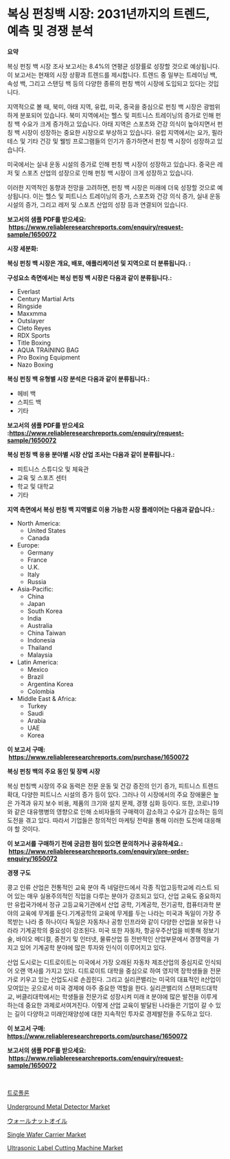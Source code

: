<p><h1>복싱 펀칭백 시장: 2031년까지의 트렌드, 예측 및 경쟁 분석</h1></p><p><strong>요약</strong></p>
<p><p>복싱 펀칭 백 시장 조사 보고서는 8.4%의 연평균 성장률로 성장할 것으로 예상됩니다. 이 보고서는 현재의 시장 상황과 트렌드를 제시합니다. 트렌드 중 일부는 트레이닝 백, 속성 백, 그리고 스탠딩 백 등의 다양한 종류의 펀칭 백이 시장에 도입되고 있다는 것입니다.</p><p>지역적으로 볼 때, 북미, 아태 지역, 유럽, 미국, 중국을 중심으로 펀칭 백 시장은 광범위하게 분포되어 있습니다. 북미 지역에서는 헬스 및 피트니스 트레이닝의 증가로 인해 펀칭 백 수요가 크게 증가하고 있습니다. 아태 지역은 스포츠와 건강 의식이 높아지면서 펀칭 백 시장이 성장하는 중요한 시장으로 부상하고 있습니다. 유럽 지역에서는 요가, 필라테스 및 기타 건강 및 웰빙 프로그램들의 인기가 증가하면서 펀칭 백 시장이 성장하고 있습니다.</p><p>미국에서는 실내 운동 시설의 증가로 인해 펀칭 백 시장이 성장하고 있습니다. 중국은 레저 및 스포츠 산업의 성장으로 인해 펀칭 백 시장이 크게 성장하고 있습니다.</p><p>이러한 지역적인 동향과 전망을 고려하면, 펀칭 백 시장은 미래에 더욱 성장할 것으로 예상됩니다. 이는 헬스 및 피트니스 트레이닝의 증가, 스포츠와 건강 의식 증가, 실내 운동 시설의 증가, 그리고 레저 및 스포츠 산업의 성장 등과 연결되어 있습니다.</p></p>
<p><strong>보고서의 샘플 PDF를 받으세요: &nbsp;<a href="https://www.reliableresearchreports.com/enquiry/request-sample/1650072">https://www.reliableresearchreports.com/enquiry/request-sample/1650072</a></strong></p>
<p><strong>시장 세분화:</strong></p>
<p><strong> 복싱 펀칭 백 시장은 개요, 배포, 애플리케이션 및 지역으로 더 분류됩니다. :</strong></p>
<p><strong>구성요소 측면에서는 복싱 펀칭 백 시장은 다음과 같이 분류됩니다.:</strong></p>
<p><ul><li>Everlast</li><li>Century Martial Arts</li><li>Ringside</li><li>Maxxmma</li><li>Outslayer</li><li>Cleto Reyes</li><li>RDX Sports</li><li>Title Boxing</li><li>AQUA TRAINING BAG</li><li>Pro Boxing Equipment</li><li>Nazo Boxing</li></ul></p>
<p><strong> 복싱 펀칭 백 유형별 시장 분석은 다음과 같이 분류됩니다.:</strong></p>
<p><ul><li>헤비 백</li><li>스피드 백</li><li>기타</li></ul></p>
<p><strong>보고서의 샘플 PDF를 받으세요 :<a href="https://www.reliableresearchreports.com/enquiry/request-sample/1650072">https://www.reliableresearchreports.com/enquiry/request-sample/1650072</a></strong></p>
<p><strong> 복싱 펀칭 백 응용 분야별 시장 산업 조사는 다음과 같이 분류됩니다.:</strong></p>
<p><ul><li>피트니스 스튜디오 및 체육관</li><li>교육 및 스포츠 센터</li><li>학교 및 대학교</li><li>기타</li></ul></p>
<p><strong>지역 측면에서 복싱 펀칭 백 지역별로 이용 가능한 시장 플레이어는 다음과 같습니다.:</strong></p>
<p><ul>
    <li>
        North America:
        <ul>
            <li>United States</li>
            <li>Canada</li>
        </ul>
    </li>
    <li>
        Europe:
        <ul>
            <li>Germany</li>
            <li>France</li>
            <li>U.K.</li>
            <li>Italy</li>
            <li>Russia</li>
        </ul>
    </li>
    <li>
        Asia-Pacific:
        <ul>
            <li>China</li>
            <li>Japan</li>
            <li>South Korea</li>
            <li>India</li>
            <li>Australia</li>
            <li>China Taiwan</li>
            <li>Indonesia</li>
            <li>Thailand</li>
            <li>Malaysia</li>
        </ul>
    </li>
    <li>
        Latin America:
        <ul>
            <li>Mexico</li>
            <li>Brazil</li>
            <li>Argentina Korea</li>
            <li>Colombia</li>
        </ul>
    </li>
    <li>
        Middle East & Africa:
        <ul>
            <li>Turkey</li>
            <li>Saudi</li>
            <li>Arabia</li>
            <li>UAE</li>
            <li>Korea</li>
        </ul>
    </li>
    </ul></p>
<p><strong>이 보고서 구매: &nbsp;<a href="https://www.reliableresearchreports.com/purchase/1650072">https://www.reliableresearchreports.com/purchase/1650072</a></strong></p>
<p><strong>복싱 펀칭 백의 주요 동인 및 장벽 시장</strong></p>
<p><p>복싱 펀칭백 시장의 주요 동력은 전문 운동 및 건강 증진의 인기 증가, 피트니스 트렌드 확대, 다양한 피트니스 시설의 증가 등이 있다. 그러나 이 시장에서의 주요 장애물은 높은 가격과 유지 보수 비용, 제품의 크기와 설치 문제, 경쟁 심화 등이다. 또한, 코로나19와 같은 대유행병의 영향으로 인해 소비자들의 구매력이 감소하고 수요가 감소하는 등의 도전을 겪고 있다. 따라서 기업들은 창의적인 마케팅 전략을 통해 이러한 도전에 대응해야 할 것이다.</p></p>
<p><strong>이 보고서를 구매하기 전에 궁금한 점이 있으면 문의하거나 공유하세요.: &nbsp;<a href="https://www.reliableresearchreports.com/enquiry/pre-order-enquiry/1650072">https://www.reliableresearchreports.com/enquiry/pre-order-enquiry/1650072</a></strong></p>
<p><strong>경쟁 구도</strong></p>
<p><p>콩고 인류 산업은 전통적인 교육 분야 즉 네덜란드에서 각종 직업고등학교에 리스트 되어 있는 매우 실용주의적인 직업을 다루는 분야가 강조되고 있다, 산업 교육도 중요하지만 유럽국가에서 정규 고등교육기관에서 산업 공학, 기계공학, 전기공학, 컴퓨터과학 분야의 교육에 무게를 둔다.기계공학의 교육에 무게를 두는 나라는 미국과 독일이 가장 주목받는 나라 중 하나이다 독일은 자동차나 공항 인프라와 같이 다양한 산업을 보유한 나라라 기계공학의 중요성이 강조된다. 미국 또한 자동차, 항공우주산업을 비롯해 정보기술, 바이오 메디컬, 중전기 및 인터넷, 물류산업 등 전반적인 산업부문에서 경쟁력을 가지고 있어 기계공학 분야에 많은 투자와 인식이 이루어지고 있다. </p><p>산업 도시로는 디트로이트는 미국에서 가장 오래된 자동차 제조산업의 중심지로 인식되어 오랜 역사를 가지고 있다. 디트로이트 대학을 중심으로 하여 영지역 장학생들을 전문가로 키우고 있는 산업도시로 손꼽힌다. 그리고 실리콘밸리는 미국의 대표적인 it산업이 모여있는 곳으로서 미국 경제에 아주 중요한 역할을 한다. 실리콘밸리의 스탠퍼드대학교, 버클리대학에서는 학생들을 전문가로 성장시켜 미래 it 분야에 많은 발전을 이루게 하는데 중요한 과제로서여겨진다. 이렇게 산업 교육이 발달된 나라들은 기업이 갈 수 있는 길이 다양하고 미래인재양성에 대한 지속적인 투자로 경제발전을 주도하고 있다.</p></p>
<p><strong>이 보고서 구매: &nbsp; <a href="https://www.reliableresearchreports.com/purchase/1650072">https://www.reliableresearchreports.com/purchase/1650072</a></strong></p>
<p><strong>보고서의 샘플 PDF를 받으세요: &nbsp;<a href="https://www.reliableresearchreports.com/enquiry/request-sample/1650072">https://www.reliableresearchreports.com/enquiry/request-sample/1650072</a></strong><strong></strong></p>
<p>&nbsp;</p>
<p><p><a href="https://github.com/hxzi07639916/Market-Research-Report-List-1/blob/main/58802199899.md">트로폴론</a></p><p><a href="https://view.publitas.com/reportprime-1/underground-metal-detector-market-growth-market-trends-covid-19-impact-and-forecasts-for-period-from-2024-2031/">Underground Metal Detector Market</a></p><p><a href="https://github.com/dadanedu33/Market-Research-Report-List-1/blob/main/389733910794.md">ウォールナットオイル</a></p><p><a href="https://github.com/Paul14Anderson63/Market-Research-Report-List-3/blob/main/single-wafer-carrier-market.md">Single Wafer Carrier Market</a></p><p><a href="https://view.publitas.com/reportprime-1/ultrasonic-label-cutting-machine-market-research-report-provides-thorough-industry-overview-which-offers-an-in-depth-analysis-of-product-trends-and-new-market-divisions/">Ultrasonic Label Cutting Machine Market</a></p></p>